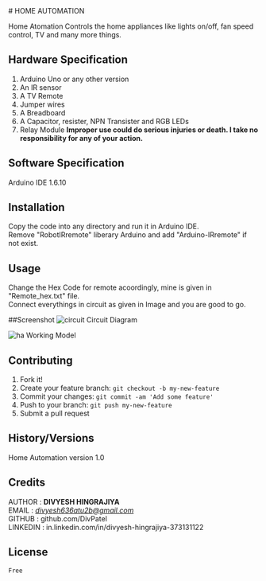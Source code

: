 <snippet>
  <content>
# HOME AUTOMATION

Home Atomation Controls the home appliances like lights on/off, fan speed control, TV and many more things.

## Hardware Specification

1. Arduino Uno or any other version
2. An IR sensor
3. A TV Remote
4. Jumper wires
5. A Breadboard
6. A Capacitor, resister, NPN Transister and RGB LEDs
7. Relay Module **Improper use could do serious injuries or death. I take no responsibility for any of your action.**

## Software Specification

Arduino IDE 1.6.10

## Installation

Copy the code into any directory and run it in Arduino IDE.<br />Remove "RobotIRremote" liberary Arduino and add "Arduino-IRremote" if not exist.

## Usage

Change the Hex Code for remote acoordingly, mine is given in "Remote_hex.txt" file.<br />Connect everythings in circuit as given in Image and you are good to go.

##Screenshot
![circuit](https://cloud.githubusercontent.com/assets/10097431/17373248/f71e5ea8-59c4-11e6-9002-41eb0f524e73.jpg)
Circuit Diagram

![ha](https://cloud.githubusercontent.com/assets/10097431/17373247/f71e1ede-59c4-11e6-8d86-99555ece7012.jpg)
Working Model

## Contributing

1. Fork it!
2. Create your feature branch: `git checkout -b my-new-feature`
3. Commit your changes: `git commit -am 'Add some feature'`
4. Push to your branch: `git push my-new-feature`
5. Submit a pull request

## History/Versions

Home Automation version 1.0

## Credits

AUTHOR : **DIVYESH HINGRAJIYA**<br />
EMAIL : *divyesh636atu2b@gmail.com*<br />
GITHUB : github.com/DivPatel<br />
LINKEDIN : in.linkedin.com/in/divyesh-hingrajiya-373131122

## License

	Free

></content>
  <tabTrigger></tabTrigger>
</snippet>
